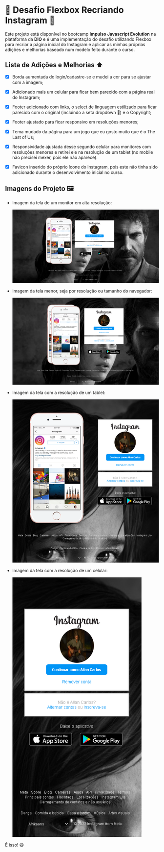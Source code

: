 # 🚀 Desafio Flexbox Recriando Instagram 🚀

Este projeto está disponível no bootcamp **Impulso Javascript Evolution** na plataforma da **DIO** e é uma implementação do desafio utilizando Flexbox para recriar a página inicial do Instagram e aplicar as minhas próprias adições e melhorias baseado num modelo feito durante o curso.

## Lista de Adições e Melhorias ⬆️

 - [X] Borda aumentada do login/cadastre-se e mudei a cor para se ajustar com a imagem;

 - [X] Adicionado mais um celular para ficar bem parecido com a página real do Instagram;

 - [X] Footer adicionado com links, o select de linguagem estilizado para ficar parecido com o original (incluindo a seta dropdown 🔽) e o Copyright;

 - [X] Footer ajustado para ficar responsivo em resoluções menores;

 - [X] Tema mudado da página para um jogo que eu gosto muito que é o The Last of Us;

 - [X] Responsividade ajustada desse segundo celular para monitores com resoluções menores e retirei ele na resolução de um tablet (no mobile não precisei mexer, pois ele não aparece).
 
 - [X] Favicon inserido do próprio ícone do Instagram, pois este não tinha sido adicionado durante o desenvolvimento inicial no curso. 

## Imagens do Projeto 🖼️

- Imagem da tela de um monitor em alta resolução: 

  ![Tela resolução principal](./img/prints/main.png)

- Imagem da tela menor, seja por resolução ou tamanho do navegador:
 
  ![Tela resolução menor](./img/prints/main-2.png)

- Imagem da tela com a resolução de um tablet:

  ![Tela resolução tablet](./img/prints/tablet.png)

- Imagem da tela com a resolução de um celular: 

  ![Tela resolução celular](./img/prints/celular.png)

É isso! 😃

